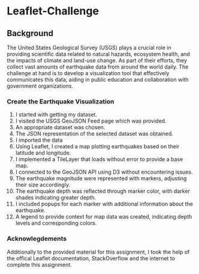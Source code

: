# Leaflet-Challenge

## Background
The United States Geological Survey (USGS) plays a crucial role in providing scientific data related to natural hazards, ecosystem health, and the impacts of climate and land-use change. As part of their efforts, they collect vast amounts of earthquake data from around the world daily. The challenge at hand is to develop a visualization tool that effectively communicates this data, aiding in public education and collaboration with government organizations.

### Create the Earthquake Visualization
1. I started with getting my dataset.
2. I visited the USGS GeoJSON Feed page which was provided.
3. An appropriate dataset was chosen.
4. The JSON representation of the selected dataset was obtained.
5. I imported the data
6. Using Leaflet, I created a map plotting earthquakes based on their latitude and longitude.
7. I implemented a TileLayer that loads without error to provide a base map.
8. I connected to the GeoJSON API using D3 without encountering issues.
9. The earthquake magnitude were represented with markers, adjusting their size accordingly.
10. The earthquake depth was reflected through marker color, with darker shades indicating greater depth.
11. I included popups for each marker with additional information about the earthquake.
12. A legend to provide context for map data was created, indicating depth levels and corresponding colors.

### Acknowlegdements
Additionally to the provided material for this assignment, I took the help of the offical Leaflet documentation, StackOverflow and the internet to complete this assignment. 

